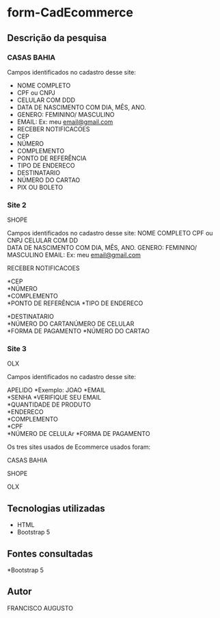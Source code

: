 # form-CadEcommerce

## Descrição da pesquisa

### CASAS BAHIA

Campos identificados no cadastro desse site:
    
* NOME COMPLETO
* CPF ou CNPJ
* CELULAR COM DDD
* DATA DE NASCIMENTO COM DIA, MÊS, ANO.
* GENERO: FEMININO/ MASCULINO
* EMAIL: Ex: meu email@gmail.com
* RECEBER NOTIFICACOES
* CEP
* NÚMERO
* COMPLEMENTO
* PONTO DE REFERÊNCIA
* TIPO DE ENDERECO
* DESTINATARIO
* NÚMERO DO CARTAO
* PIX OU BOLETO


### Site 2
 SHOPE

Campos identificados no cadastro desse site:
NOME COMPLETO
CPF ou CNPJ
CELULAR COM DD     
 DATA DE NASCIMENTO COM DIA, MÊS, ANO.
 GENERO: FEMININO/ MASCULINO
EMAIL: Ex: meu email@gmail.com
     
 RECEBER NOTIFICACOES
        
 *CEP       
 *NÚMERO      
 *COMPLEMENTO       
 *PONTO DE REFERÊNCIA
 *TIPO DE ENDERECO
        
*DESTINATARIO       
*NÚMERO DO CARTANÚMERO DE CELULAR        
*FORMA DE PAGAMENTO
*NÚMERO DO CARTAO

### Site 3
 OLX

Campos identificados no cadastro desse site:
                
APELIDO
*Exemplo: JOAO
*EMAIL  
*SENHA
*VERIFIQUE SEU EMAIL               
*QUANTIDADE DE PRODUTO               
*ENDERECO               
*COMPLEMENTO               
*CPF           
*NÚMERO DE CELULAr 
*FORMA DE PAGAMENTO</h3>


Os tres sites usados de Ecommerce usados foram:

CASAS BAHIA

SHOPE

OLX

 
## Tecnologias utilizadas
* HTML
* Bootstrap 5


## Fontes consultadas
*Bootstrap 5

## Autor
FRANCISCO AUGUSTO